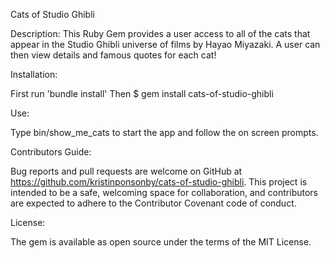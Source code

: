 Cats of Studio Ghibli

Description:
This Ruby Gem provides a user access to all of the cats that appear in the Studio Ghibli universe of films by Hayao Miyazaki. A user can then view details and famous quotes for each cat! 

Installation:

First run 'bundle install'
Then $ gem install cats-of-studio-ghibli

Use:

Type bin/show_me_cats to start the app and follow the on screen prompts.

Contributors Guide:

Bug reports and pull requests are welcome on GitHub at https://github.com/kristinponsonby/cats-of-studio-ghibli. This project is intended to be a safe, welcoming space for collaboration, and contributors are expected to adhere to the Contributor Covenant code of conduct.


License:

The gem is available as open source under the terms of the MIT License.


